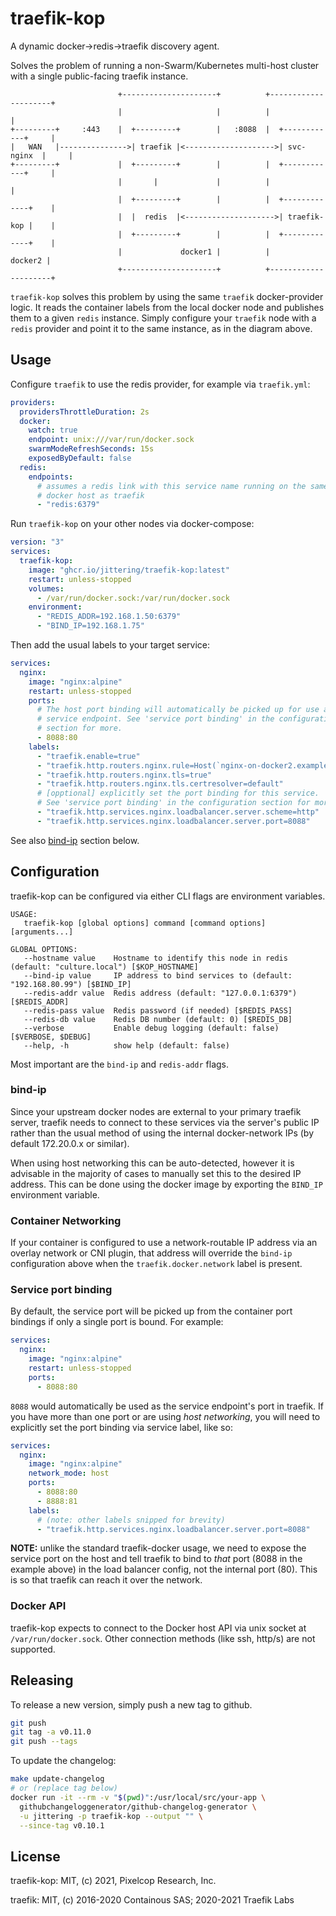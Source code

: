 # traefik-kop

A dynamic docker->redis->traefik discovery agent.

Solves the problem of running a non-Swarm/Kubernetes multi-host cluster with a
single public-facing traefik instance.

```text
                        +---------------------+          +---------------------+
                        |                     |          |                     |
+---------+     :443    |  +---------+        |   :8088  |  +------------+     |
|   WAN   |--------------->| traefik |<-------------------->| svc-nginx  |     |
+---------+             |  +---------+        |          |  +------------+     |
                        |       |             |          |                     |
                        |  +---------+        |          |  +-------------+    |
                        |  |  redis  |<-------------------->| traefik-kop |    |
                        |  +---------+        |          |  +-------------+    |
                        |             docker1 |          |             docker2 |
                        +---------------------+          +---------------------+
```

`traefik-kop` solves this problem by using the same `traefik` docker-provider
logic. It reads the container labels from the local docker node and publishes
them to a given `redis` instance. Simply configure your `traefik` node with a
`redis` provider and point it to the same instance, as in the diagram above.

## Usage

Configure `traefik` to use the redis provider, for example via `traefik.yml`:

```yaml
providers:
  providersThrottleDuration: 2s
  docker:
    watch: true
    endpoint: unix:///var/run/docker.sock
    swarmModeRefreshSeconds: 15s
    exposedByDefault: false
  redis:
    endpoints:
      # assumes a redis link with this service name running on the same
      # docker host as traefik
      - "redis:6379"
```

Run `traefik-kop` on your other nodes via docker-compose:

```yaml
version: "3"
services:
  traefik-kop:
    image: "ghcr.io/jittering/traefik-kop:latest"
    restart: unless-stopped
    volumes:
      - /var/run/docker.sock:/var/run/docker.sock
    environment:
      - "REDIS_ADDR=192.168.1.50:6379"
      - "BIND_IP=192.168.1.75"
```

Then add the usual labels to your target service:

```yml
services:
  nginx:
    image: "nginx:alpine"
    restart: unless-stopped
    ports:
      # The host port binding will automatically be picked up for use as the
      # service endpoint. See 'service port binding' in the configuration
      # section for more.
      - 8088:80
    labels:
      - "traefik.enable=true"
      - "traefik.http.routers.nginx.rule=Host(`nginx-on-docker2.example.com`)"
      - "traefik.http.routers.nginx.tls=true"
      - "traefik.http.routers.nginx.tls.certresolver=default"
      # [opptional] explicitly set the port binding for this service.
      # See 'service port binding' in the configuration section for more.
      - "traefik.http.services.nginx.loadbalancer.server.scheme=http"
      - "traefik.http.services.nginx.loadbalancer.server.port=8088"
```

See also [bind-ip](#bind-ip) section below.

## Configuration

traefik-kop can be configured via either CLI flags are environment variables.

```text
USAGE:
   traefik-kop [global options] command [command options] [arguments...]

GLOBAL OPTIONS:
   --hostname value    Hostname to identify this node in redis (default: "culture.local") [$KOP_HOSTNAME]
   --bind-ip value     IP address to bind services to (default: "192.168.80.99") [$BIND_IP]
   --redis-addr value  Redis address (default: "127.0.0.1:6379") [$REDIS_ADDR]
   --redis-pass value  Redis password (if needed) [$REDIS_PASS]
   --redis-db value    Redis DB number (default: 0) [$REDIS_DB]
   --verbose           Enable debug logging (default: false) [$VERBOSE, $DEBUG]
   --help, -h          show help (default: false)
```

Most important are the `bind-ip` and `redis-addr` flags.

### bind-ip

Since your upstream docker nodes are external to your primary traefik server,
traefik needs to connect to these services via the server's public IP rather
than the usual method of using the internal docker-network IPs (by default
172.20.0.x or similar).

When using host networking this can be auto-detected, however it is advisable in
the majority of cases to manually set this to the desired IP address. This can
be done using the docker image by exporting the `BIND_IP` environment variable.

### Container Networking

If your container is configured to use a network-routable IP address via an
overlay network or CNI plugin, that address will override the `bind-ip`
configuration above when the `traefik.docker.network` label is present.

### Service port binding

By default, the service port will be picked up from the container port bindings
if only a single port is bound. For example:

```yml
services:
  nginx:
    image: "nginx:alpine"
    restart: unless-stopped
    ports:
      - 8088:80
```

`8088` would automatically be used as the service endpoint's port in traefik. If
you have more than one port or are using *host networking*, you will need to
explicitly set the port binding via service label, like so:

```yaml
services:
  nginx:
    image: "nginx:alpine"
    network_mode: host
    ports:
      - 8088:80
      - 8888:81
    labels:
      # (note: other labels snipped for brevity)
      - "traefik.http.services.nginx.loadbalancer.server.port=8088"
```

__NOTE:__ unlike the standard traefik-docker usage, we need to expose the
service port on the host and tell traefik to bind to *that* port (8088 in the
example above) in the load balancer config, not the internal port (80). This is
so that traefik can reach it over the network.

### Docker API

traefik-kop expects to connect to the Docker host API via unix socket at
`/var/run/docker.sock`. Other connection methods (like ssh, http/s) are not
supported.

## Releasing

To release a new version, simply push a new tag to github.

```sh
git push
git tag -a v0.11.0
git push --tags
```

To update the changelog:

```sh
make update-changelog
# or (replace tag below)
docker run -it --rm -v "$(pwd)":/usr/local/src/your-app \
  githubchangeloggenerator/github-changelog-generator \
  -u jittering -p traefik-kop --output "" \
  --since-tag v0.10.1
```

## License

traefik-kop: MIT, (c) 2021, Pixelcop Research, Inc.

traefik: MIT, (c) 2016-2020 Containous SAS; 2020-2021 Traefik Labs
